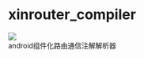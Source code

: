 # xinrouter_compiler
[![](https://jitpack.io/v/wzx54321/xinrouter_compiler.svg)](https://jitpack.io/#wzx54321/xinrouter_compiler)  
android组件化路由通信注解解析器
